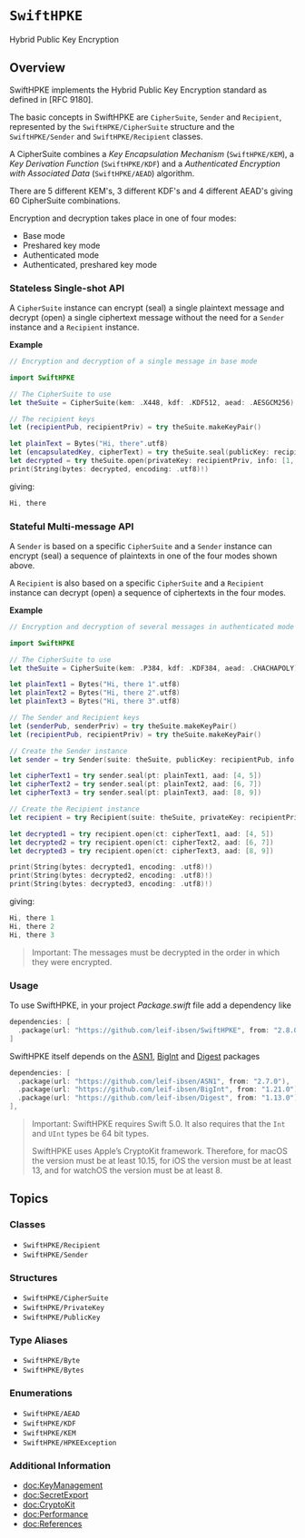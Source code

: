 # ``SwiftHPKE``

Hybrid Public Key Encryption

## Overview

SwiftHPKE implements the Hybrid Public Key Encryption standard as defined in [RFC 9180].

The basic concepts in SwiftHPKE are `CipherSuite`, `Sender` and `Recipient`, represented by the ``SwiftHPKE/CipherSuite`` structure and the ``SwiftHPKE/Sender`` and ``SwiftHPKE/Recipient`` classes.

A CipherSuite combines a *Key Encapsulation Mechanism* (``SwiftHPKE/KEM``), a *Key Derivation Function* (``SwiftHPKE/KDF``)
and a *Authenticated Encryption with Associated Data* (``SwiftHPKE/AEAD``) algorithm.

There are 5 different KEM's, 3 different KDF's and 4 different AEAD's giving 60 CipherSuite combinations.

Encryption and decryption takes place in one of four modes:

* Base mode
* Preshared key mode
* Authenticated mode
* Authenticated, preshared key mode

### Stateless Single-shot API

A `CipherSuite` instance can encrypt (seal) a single plaintext message and decrypt (open) a single
ciphertext message without the need for a `Sender` instance and a `Recipient` instance.

**Example**

```swift
// Encryption and decryption of a single message in base mode

import SwiftHPKE

// The CipherSuite to use
let theSuite = CipherSuite(kem: .X448, kdf: .KDF512, aead: .AESGCM256)

// The recipient keys
let (recipientPub, recipientPriv) = try theSuite.makeKeyPair()

let plainText = Bytes("Hi, there".utf8)
let (encapsulatedKey, cipherText) = try theSuite.seal(publicKey: recipientPub, info: [1, 2, 3], pt: plainText, aad: [4, 5, 6])
let decrypted = try theSuite.open(privateKey: recipientPriv, info: [1, 2, 3], ct: cipherText, aad: [4, 5, 6], encap: encapsulatedKey)
print(String(bytes: decrypted, encoding: .utf8)!)
```
giving:
```swift
Hi, there
```

### Stateful Multi-message API

A `Sender` is based on a specific `CipherSuite` and a `Sender` instance can encrypt (seal)
a sequence of plaintexts in one of the four modes shown above.

A `Recipient` is also based on a specific `CipherSuite` and a `Recipient` instance can decrypt (open)
a sequence of ciphertexts in the four modes.

**Example**

```swift
// Encryption and decryption of several messages in authenticated mode

import SwiftHPKE

// The CipherSuite to use
let theSuite = CipherSuite(kem: .P384, kdf: .KDF384, aead: .CHACHAPOLY)

let plainText1 = Bytes("Hi, there 1".utf8)
let plainText2 = Bytes("Hi, there 2".utf8)
let plainText3 = Bytes("Hi, there 3".utf8)

// The Sender and Recipient keys
let (senderPub, senderPriv) = try theSuite.makeKeyPair()
let (recipientPub, recipientPriv) = try theSuite.makeKeyPair()

// Create the Sender instance
let sender = try Sender(suite: theSuite, publicKey: recipientPub, info: [1, 2, 3], authentication: senderPriv)

let cipherText1 = try sender.seal(pt: plainText1, aad: [4, 5])
let cipherText2 = try sender.seal(pt: plainText2, aad: [6, 7])
let cipherText3 = try sender.seal(pt: plainText3, aad: [8, 9])

// Create the Recipient instance
let recipient = try Recipient(suite: theSuite, privateKey: recipientPriv, info: [1, 2, 3], authentication: senderPub, encap: sender.encapsulatedKey)

let decrypted1 = try recipient.open(ct: cipherText1, aad: [4, 5])
let decrypted2 = try recipient.open(ct: cipherText2, aad: [6, 7])
let decrypted3 = try recipient.open(ct: cipherText3, aad: [8, 9])

print(String(bytes: decrypted1, encoding: .utf8)!)
print(String(bytes: decrypted2, encoding: .utf8)!)
print(String(bytes: decrypted3, encoding: .utf8)!)
```
giving:
```swift
Hi, there 1
Hi, there 2
Hi, there 3
```

> Important:
The messages must be decrypted in the order in which they were encrypted.

### Usage

To use SwiftHPKE, in your project *Package.swift* file add a dependency like

```swift
dependencies: [
  .package(url: "https://github.com/leif-ibsen/SwiftHPKE", from: "2.8.0"),
]
```

SwiftHPKE itself depends on the [ASN1](https://leif-ibsen.github.io/ASN1/documentation/asn1), [BigInt](https://leif-ibsen.github.io/BigInt/documentation/bigint) and [Digest](https://leif-ibsen.github.io/Digest/documentation/digest) packages

```swift
dependencies: [
  .package(url: "https://github.com/leif-ibsen/ASN1", from: "2.7.0"),
  .package(url: "https://github.com/leif-ibsen/BigInt", from: "1.21.0"),
  .package(url: "https://github.com/leif-ibsen/Digest", from: "1.13.0"),
],
```

> Important:
SwiftHPKE requires Swift 5.0. It also requires that the `Int` and `UInt` types be 64 bit types.
>
> SwiftHPKE uses Apple’s CryptoKit framework. Therefore, for macOS the version must be at least 10.15,
for iOS the version must be at least 13, and for watchOS the version must be at least 8.

## Topics

### Classes

- ``SwiftHPKE/Recipient``
- ``SwiftHPKE/Sender``

### Structures

- ``SwiftHPKE/CipherSuite``
- ``SwiftHPKE/PrivateKey``
- ``SwiftHPKE/PublicKey``

### Type Aliases

- ``SwiftHPKE/Byte``
- ``SwiftHPKE/Bytes``

### Enumerations

- ``SwiftHPKE/AEAD``
- ``SwiftHPKE/KDF``
- ``SwiftHPKE/KEM``
- ``SwiftHPKE/HPKEException``

### Additional Information

- <doc:KeyManagement>
- <doc:SecretExport>
- <doc:CryptoKit>
- <doc:Performance>
- <doc:References>

